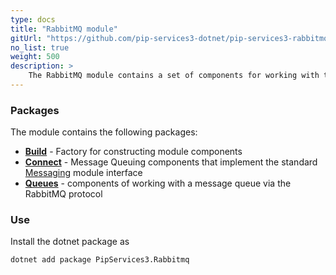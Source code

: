 ```yaml
---
type: docs
title: "RabbitMQ module"
gitUrl: "https://github.com/pip-services3-dotnet/pip-services3-rabbitmq-dotnet"
no_list: true
weight: 500
description: > 
    The RabbitMQ module contains a set of components for working with the message queue in RabbitMQ through the AMQP protocol.
---
```


### Packages

The module contains the following packages:
- [**Build**](build) - Factory for constructing module components
- [**Connect**](connect) - Message Queuing components that implement the standard [Messaging](https://github.com/pip-services3-dotnet/pip-services3-messaging-dotnet) module interface
- [**Queues**](queues) - components of working with a message queue via the RabbitMQ protocol


### Use

Install the dotnet package as
```bash
dotnet add package PipServices3.Rabbitmq
```

